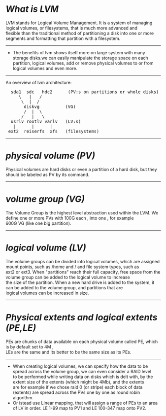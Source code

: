 # *What is LVM*
LVM stands for Logical Volume Management. It is a system of managing logical volumes, or filesystems, that is much more advanced and  
flexible than the traditional method of partitioning a disk into one or more segments and formatting that partition with a filesystem.

---
* The benefits of lvm shows itself more on large system with many storage disks.we can easily manipulate the storage space on each  
partition, logical volumes, add or remove physical volumes to or from logical volumes and even more.  

---
An overview of lvm architecture:  
<pre>  sda1  sdc   hdc2      (PV:s on partitions or whole disks)  
     \   |   /  
      \  |  /  
       diskvg          (VG)  
       /  |  \  
      /   |   \  
  usrlv rootlv varlv   (LV:s)  
   |      |      |  
 ext2  reiserfs  xfs   (filesystems)  </pre>

---
# *physical volume (PV)*
Physical volumes are hard disks or even a partition of a hard disk, but they should be labeled as PV by its command.

---
# *volume group (VG)*
The Volume Group is the highest level abstraction used within the LVM. We define one or more PVs with 100G each , into one , for example  
600G VG (like one big partition).

---
# *logical volume (LV)*
The volume groups can be divided into logical volumes, which are assigned mount points, such as /home and / and file system types, such as  
ext2 or ext3. When "partitions" reach their full capacity, free space from the volume group can be added to the logical volume to increase  
the size of the partition. When a new hard drive is added to the system, it can be added to the volume group, and partitions that are  
logical volumes can be increased in size.

---
# *Physical extents and logical extents (PE,LE)*
PEs are chunks of data available on each physical volume called PE, which is by default set to 4M ,  
LEs are the same and its better to be the same size as its PEs.

---
* When creating logical volumes, we can specify how the data to be spread across the volume group, we can even consider a RAID level  
to be performed while writing data on disks which is delt with, by the extent size of the extents (which might be 4Mb), and the extents  
are for example if we chose raid 0 (or stripe) each block of data (extents) are spread across the PVs one by one as round robin algorithm.  
* Or istead use Linear mapping, that will assign a range of PEs to an area of LV in order. LE 1-99 map to PV1 and LE 100-347 map onto PV2.
